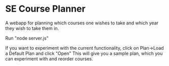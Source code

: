 SE Course Planner
=============

A webapp for planning which courses one wishes to take and which year they wish to take them in.

Run "node server.js"



If you want to experiment with the current functionality, click on Plan->Load a Default Plan and click "Open"
This will give you a sample plan, which you can experiment with and reorder courses.



